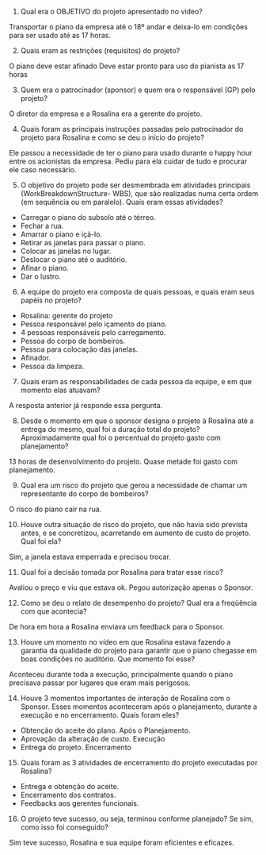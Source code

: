 1. Qual era o OBJETIVO do projeto apresentado no video? 

Transportar o piano da empresa até o 18º andar e deixa-lo em condições para ser usado até as 17 horas.

2. Quais eram as restrições (requisitos) do projeto?

O piano deve estar afinado
Deve estar pronto para uso do pianista as 17 horas

3. Quem era o patrocinador (sponsor) e quem era o responsável (GP) pelo projeto?

O diretor da empresa e a Rosalina era a gerente do projeto.

4. Quais foram as principais instruções passadas pelo patrocinador do projeto para Rosalina e como se deu o início do projeto?

Ele passou a necessidade de ter o piano para usado durante o happy hour entre os acionistas da empresa. Pediu para ela cuidar de tudo e procurar ele caso necessário.

5. O objetivo do projeto pode ser desmembrada em atividades principais (WorkBreakdownStructure- WBS), que são realizadas numa certa ordem (em sequência ou em paralelo). Quais eram essas atividades?

- Carregar o piano do subsolo até o térreo.
- Fechar a rua.
- Amarrar o piano e içá-lo.
- Retirar as janelas para passar o piano.
- Colocar as janelas no lugar.
- Deslocar o piano até o auditório.
- Afinar o piano.
- Dar o lustro.

6. A equipe do projeto era composta de quais pessoas, e quais eram seus papéis no projeto?

- Rosalina: gerente do projeto
- Pessoa responsável pelo içamento do piano.
- 4 pessoas responsáveis pelo carregamento.
- Pessoa do corpo de bombeiros.
- Pessoa para colocação das janelas.
- Afinador.
- Pessoa da limpeza.

7. Quais eram as responsabilidades de cada pessoa da equipe, e em que momento elas atuavam?

A resposta anterior já responde essa pergunta.

8. Desde o momento em que o sponsor designa o projeto à Rosalina até a entrega do mesmo, qual foi a duração total do projeto? Aproximadamente qual foi o percentual do projeto gasto com planejamento?

13 horas de desenvolvimento do projeto. Quase metade foi gasto com planejamento.

9.  Qual era um risco do projeto que gerou a necessidade de chamar um representante do corpo de bombeiros?

O risco do piano cair na rua.

10. Houve outra situação de risco do projeto, que não havia sido prevista antes, e se concretizou, acarretando em aumento de custo do projeto. Qual foi ela?

Sim, a janela estava emperrada e precisou trocar. 

11. Qual foi a decisão tomada por Rosalina para tratar esse risco?

Avaliou o preço e viu que estava ok. Pegou autorização apenas o Sponsor.

12. Como se deu o relato de desempenho do projeto? Qual era a freqüência com que acontecia?

De hora em hora a Rosalina enviava um feedback para o Sponsor.

13. Houve um momento no vídeo em que Rosalina estava fazendo a garantia da qualidade do projeto para garantir que o piano chegasse em boas condições no auditório. Que momento foi esse?

Aconteceu durante toda a execução, principalmente quando o piano precisava passar por lugares que eram mais perigosos.

14. Houve 3 momentos importantes de interação de Rosalina com o Sponsor. Esses momentos aconteceram após o planejamento, durante a execução e no encerramento. Quais foram eles?

- Obtenção do aceite do plano. Após o Planejamento.
- Aprovação da alteração de custo. Execução
- Entrega do projeto. Encerramento

15. Quais foram as 3 atividades de encerramento do projeto executadas por Rosalina?

- Entrega e obtenção do aceite.
- Encerramento dos contratos.
- Feedbacks aos gerentes funcionais.

16. O projeto teve sucesso, ou seja, terminou conforme planejado? Se sim, como isso foi conseguido?

Sim teve sucesso, Rosalina e sua equipe foram eficientes e eficazes.